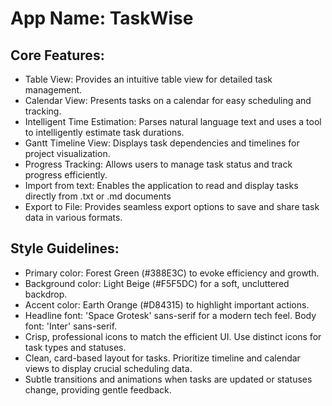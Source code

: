 # **App Name**: TaskWise

## Core Features:

- Table View: Provides an intuitive table view for detailed task management.
- Calendar View: Presents tasks on a calendar for easy scheduling and tracking.
- Intelligent Time Estimation: Parses natural language text and uses a tool to intelligently estimate task durations.
- Gantt Timeline View: Displays task dependencies and timelines for project visualization.
- Progress Tracking: Allows users to manage task status and track progress efficiently.
- Import from text: Enables the application to read and display tasks directly from .txt or .md documents
- Export to File: Provides seamless export options to save and share task data in various formats.

## Style Guidelines:

- Primary color: Forest Green (#388E3C) to evoke efficiency and growth.
- Background color: Light Beige (#F5F5DC) for a soft, uncluttered backdrop.
- Accent color: Earth Orange (#D84315) to highlight important actions.
- Headline font: 'Space Grotesk' sans-serif for a modern tech feel. Body font: 'Inter' sans-serif.
- Crisp, professional icons to match the efficient UI. Use distinct icons for task types and statuses.
- Clean, card-based layout for tasks. Prioritize timeline and calendar views to display crucial scheduling data.
- Subtle transitions and animations when tasks are updated or statuses change, providing gentle feedback.